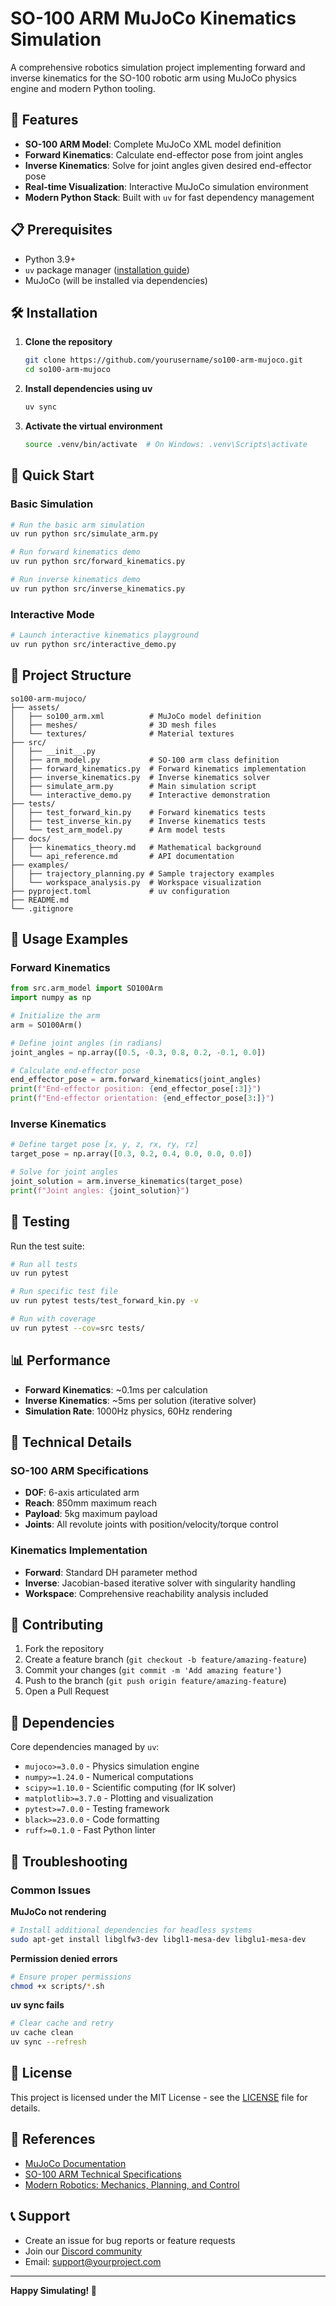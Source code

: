 
# SO-100 ARM MuJoCo Kinematics Simulation

A comprehensive robotics simulation project implementing forward and inverse kinematics for the SO-100 robotic arm using MuJoCo physics engine and modern Python tooling.

## 🚀 Features

- **SO-100 ARM Model**: Complete MuJoCo XML model definition
- **Forward Kinematics**: Calculate end-effector pose from joint angles
- **Inverse Kinematics**: Solve for joint angles given desired end-effector pose
- **Real-time Visualization**: Interactive MuJoCo simulation environment
- **Modern Python Stack**: Built with `uv` for fast dependency management

## 📋 Prerequisites

- Python 3.9+
- `uv` package manager ([installation guide](https://docs.astral.sh/uv/getting-started/installation/))
- MuJoCo (will be installed via dependencies)

## 🛠️ Installation

1. **Clone the repository**
   ```bash
   git clone https://github.com/yourusername/so100-arm-mujoco.git
   cd so100-arm-mujoco
   ```

2. **Install dependencies using uv**
   ```bash
   uv sync
   ```

3. **Activate the virtual environment**
   ```bash
   source .venv/bin/activate  # On Windows: .venv\Scripts\activate
   ```

## 🎯 Quick Start

### Basic Simulation
```bash
# Run the basic arm simulation
uv run python src/simulate_arm.py

# Run forward kinematics demo
uv run python src/forward_kinematics.py

# Run inverse kinematics demo
uv run python src/inverse_kinematics.py
```

### Interactive Mode
```bash
# Launch interactive kinematics playground
uv run python src/interactive_demo.py
```

## 📁 Project Structure

```
so100-arm-mujoco/
├── assets/
│   ├── so100_arm.xml          # MuJoCo model definition
│   ├── meshes/                # 3D mesh files
│   └── textures/              # Material textures
├── src/
│   ├── __init__.py
│   ├── arm_model.py           # SO-100 arm class definition
│   ├── forward_kinematics.py  # Forward kinematics implementation
│   ├── inverse_kinematics.py  # Inverse kinematics solver
│   ├── simulate_arm.py        # Main simulation script
│   └── interactive_demo.py    # Interactive demonstration
├── tests/
│   ├── test_forward_kin.py    # Forward kinematics tests
│   ├── test_inverse_kin.py    # Inverse kinematics tests
│   └── test_arm_model.py      # Arm model tests
├── docs/
│   ├── kinematics_theory.md   # Mathematical background
│   └── api_reference.md       # API documentation
├── examples/
│   ├── trajectory_planning.py # Sample trajectory examples
│   └── workspace_analysis.py  # Workspace visualization
├── pyproject.toml             # uv configuration
├── README.md
└── .gitignore
```

## 🔧 Usage Examples

### Forward Kinematics
```python
from src.arm_model import SO100Arm
import numpy as np

# Initialize the arm
arm = SO100Arm()

# Define joint angles (in radians)
joint_angles = np.array([0.5, -0.3, 0.8, 0.2, -0.1, 0.0])

# Calculate end-effector pose
end_effector_pose = arm.forward_kinematics(joint_angles)
print(f"End-effector position: {end_effector_pose[:3]}")
print(f"End-effector orientation: {end_effector_pose[3:]}")
```

### Inverse Kinematics
```python
# Define target pose [x, y, z, rx, ry, rz]
target_pose = np.array([0.3, 0.2, 0.4, 0.0, 0.0, 0.0])

# Solve for joint angles
joint_solution = arm.inverse_kinematics(target_pose)
print(f"Joint angles: {joint_solution}")
```

## 🧪 Testing

Run the test suite:
```bash
# Run all tests
uv run pytest

# Run specific test file
uv run pytest tests/test_forward_kin.py -v

# Run with coverage
uv run pytest --cov=src tests/
```

## 📊 Performance

- **Forward Kinematics**: ~0.1ms per calculation
- **Inverse Kinematics**: ~5ms per solution (iterative solver)
- **Simulation Rate**: 1000Hz physics, 60Hz rendering

## 🔬 Technical Details

### SO-100 ARM Specifications
- **DOF**: 6-axis articulated arm
- **Reach**: 850mm maximum reach
- **Payload**: 5kg maximum payload
- **Joints**: All revolute joints with position/velocity/torque control

### Kinematics Implementation
- **Forward**: Standard DH parameter method
- **Inverse**: Jacobian-based iterative solver with singularity handling
- **Workspace**: Comprehensive reachability analysis included

## 🤝 Contributing

1. Fork the repository
2. Create a feature branch (`git checkout -b feature/amazing-feature`)
3. Commit your changes (`git commit -m 'Add amazing feature'`)
4. Push to the branch (`git push origin feature/amazing-feature`)
5. Open a Pull Request

## 📝 Dependencies

Core dependencies managed by `uv`:
- `mujoco>=3.0.0` - Physics simulation engine
- `numpy>=1.24.0` - Numerical computations
- `scipy>=1.10.0` - Scientific computing (for IK solver)
- `matplotlib>=3.7.0` - Plotting and visualization
- `pytest>=7.0.0` - Testing framework
- `black>=23.0.0` - Code formatting
- `ruff>=0.1.0` - Fast Python linter

## 🐛 Troubleshooting

### Common Issues

**MuJoCo not rendering**
```bash
# Install additional dependencies for headless systems
sudo apt-get install libglfw3-dev libgl1-mesa-dev libglu1-mesa-dev
```

**Permission denied errors**
```bash
# Ensure proper permissions
chmod +x scripts/*.sh
```

**uv sync fails**
```bash
# Clear cache and retry
uv cache clean
uv sync --refresh
```

## 📄 License

This project is licensed under the MIT License - see the [LICENSE](LICENSE) file for details.

## 🔗 References

- [MuJoCo Documentation](https://mujoco.readthedocs.io/)
- [SO-100 ARM Technical Specifications](https://example.com/so100-specs)
- [Modern Robotics: Mechanics, Planning, and Control](http://modernrobotics.org/)

## 📞 Support

- Create an issue for bug reports or feature requests
- Join our [Discord community](https://discord.gg/robotics-sim)
- Email: support@yourproject.com

---

**Happy Simulating! 🤖**
